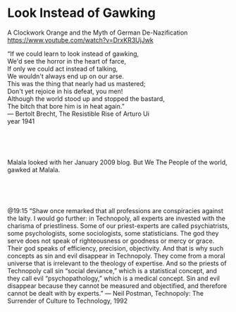 # Look Instead of Gawking

A Clockwork Orange and the Myth of German De-Nazification      
https://www.youtube.com/watch?v=DrxKR3UjJwk

“If we could learn to look instead of gawking,   
We'd see the horror in the heart of farce,    
If only we could act instead of talking,    
We wouldn't always end up on our arse.   
This was the thing that nearly had us mastered;    
Don't yet rejoice in his defeat, you men!    
Although the world stood up and stopped the bastard,   
The bitch that bore him is in heat again.”   
― Bertolt Brecht, The Resistible Rise of Arturo Ui     
year 1941
   
&nbsp;

&nbsp;

Malala looked with her January 2009 blog. But We The People of the world, gawked at Malala.   

&nbsp;

&nbsp;

@19:15 “Shaw once remarked that all professions are conspiracies against the laity. I would go further: in Technopoly, all experts are invested with the charisma of priestliness. Some of our priest-experts are called psychiatrists, some psychologists, some sociologists, some statisticians. The god they serve does not speak of righteousness or goodness or mercy or grace. Their god speaks of efficiency, precision, objectivity. And that is why such concepts as sin and evil disappear in Technopoly. They come from a moral universe that is irrelevant to the theology of expertise. And so the priests of Technopoly call sin “social deviance,” which is a statistical concept, and they call evil “psychopathology,” which is a medical concept. Sin and evil disappear because they cannot be measured and objectified, and therefore cannot be dealt with by experts.”
― Neil Postman, Technopoly: The Surrender of Culture to Technology, 1992

